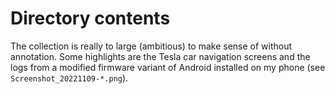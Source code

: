 # Directory contents

The collection is really to large (ambitious) to make sense of without annotation. 
Some highlights are the Tesla car navigation screens and the logs from a modified 
firmware variant of Android installed on my phone (see `Screenshot_20221109-*.png`). 
